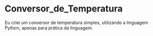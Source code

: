 # Conversor_de_Temperatura
Eu criei um conversor de temperatura simples, utilizando a linguagem Python, apenas para prática da linguagem.
